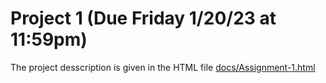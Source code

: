 Project 1 (Due Friday 1/20/23 at 11:59pm)
==========================================

The project desscription is given in the HTML file [docs/Assignment-1.html](docs/Assignment-1.html)
